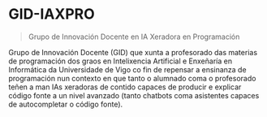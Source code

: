 # GID-IAXPRO
> Grupo de Innovación Docente en IA Xeradora en Programación

Grupo de Innovación Docente (GID) que xunta a profesorado das materias de programación dos graos en Intelixencia Artificial e Enxeñaría en Informática da Universidade de Vigo co fin de repensar a ensinanza de programación nun contexto en que tanto o alumnado coma o profesorado teñen a man IAs xeradoras de contido capaces de producir e explicar código fonte a un nivel avanzado (tanto chatbots coma asistentes capaces de autocompletar o código fonte).
